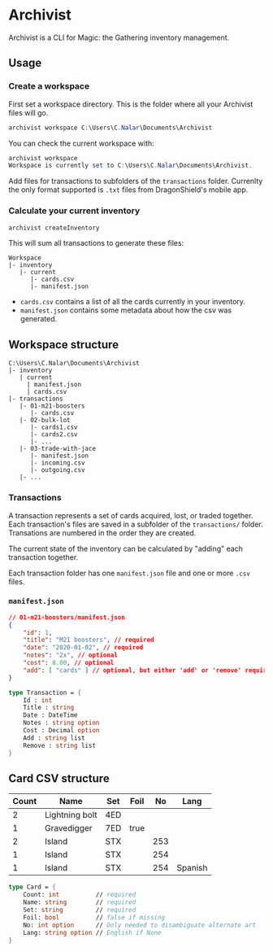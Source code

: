# Archivist

Archivist is a CLI for Magic: the Gathering inventory management.

## Usage

### Create a workspace

First set a workspace directory.
This is the folder where all your Archivist files will go.

```powershell
archivist workspace C:\Users\C.Nalar\Documents\Archivist
```

You can check the current workspace with:

```powershell
archivist workspace
Workspace is currently set to C:\Users\C.Nalar\Documents\Archivist.
```

Add files for transactions to subfolders of the `transactions` folder.
Currenlty the only format supported is `.txt` files from DragonShield's mobile app.

### Calculate your current inventory

```powershell
archivist createInventory
```

This will sum all transactions to generate these files:

```
Workspace
|- inventory
   |- current
      |- cards.csv
      |- manifest.json
```

* `cards.csv` contains a list of all the cards currently in your inventory.
* `manifest.json` contains some metadata about how the csv was generated.


## Workspace structure

```
C:\Users\C.Nalar\Documents\Archivist
|- inventory
   | current
     | manifest.json
     | cards.csv
|- transactions
   |- 01-m21-boosters
      |- cards.csv
   |- 02-bulk-lot
      |- cards1.csv
      |- cards2.csv
      |- ...
   |- 03-trade-with-jace
      |- manifest.json
      |- incoming.csv
      |- outgoing.csv
   |- ...
```

### Transactions

A transaction represents a set of cards acquired, lost, or traded together. Each transaction's files are saved in a subfolder of the `transactions/` folder. Transations are numbered in the order they are created.

The current state of the inventory can be calculated by "adding" each transaction together.

Each transaction folder has one `manifest.json` file and one or more `.csv` files.

### `manifest.json`

```json
// 01-m21-boosters/manifest.json
{
    "id": 1,
    "title": "M21 boosters", // required
    "date": "2020-01-02", // required
    "notes": "2x", // optional
    "cost": 8.00, // optional
    "add": [ "cards" ] // optional, but either 'add' or 'remove' required
}
```

```fsharp
type Transaction = {
    Id : int
    Title : string
    Date : DateTime
    Notes : string option
    Cost : Decimal option
    Add : string list
    Remove : string list
}
```

## Card CSV structure

|Count|Name|Set|Foil|No|Lang
|-|-|-|-|-|-|
|2|Lightning bolt|4ED
|1|Gravedigger|7ED|true
|2|Island|STX| |253
|1|Island|STX| |254
|1|Island|STX| |254|Spanish

```fsharp
type Card = {
    Count: int          // required
    Name: string        // required
    Set: string         // required
    Foil: bool          // false if missing
    No: int option      // Only needed to disambiguate alternate art
    Lang: string option // English if None
}
```
